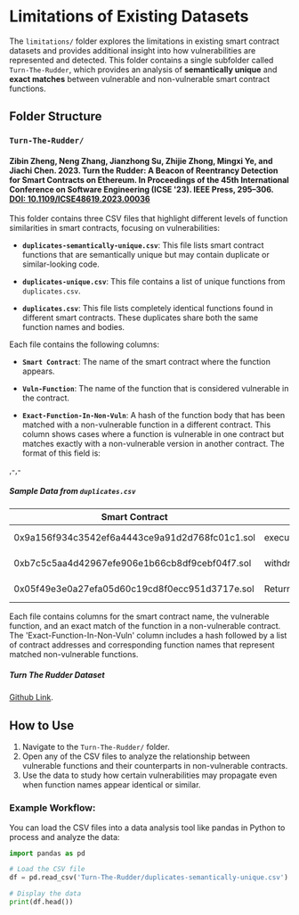 # Limitations of Existing Datasets

The `limitations/` folder explores the limitations in existing smart contract datasets and provides additional insight into how vulnerabilities are represented and detected. This folder contains a single subfolder called `Turn-The-Rudder`, which provides an analysis of **semantically unique** and **exact matches** between vulnerable and non-vulnerable smart contract functions.

## Folder Structure

### `Turn-The-Rudder/`
#### Zibin Zheng, Neng Zhang, Jianzhong Su, Zhijie Zhong, Mingxi Ye, and Jiachi Chen. 2023. Turn the Rudder: A Beacon of Reentrancy Detection for Smart Contracts on Ethereum. In Proceedings of the 45th International Conference on Software Engineering (ICSE '23). IEEE Press, 295–306. [DOI: 10.1109/ICSE48619.2023.00036](https://doi.org/10.1109/ICSE48619.2023.00036)

This folder contains three CSV files that highlight different levels of function similarities in smart contracts, focusing on vulnerabilities:

- **`duplicates-semantically-unique.csv`**: This file lists smart contract functions that are semantically unique but may contain duplicate or similar-looking code.

- **`duplicates-unique.csv`**: This file contains a list of unique functions from `duplicates.csv`.

- **`duplicates.csv`**: This file lists completely identical functions found in different smart contracts. These duplicates share both the same function names and bodies.

Each file contains the following columns:

- **`Smart Contract`**: The name of the smart contract where the function appears.
  
- **`Vuln-Function`**: The name of the function that is considered vulnerable in the contract.

- **`Exact-Function-In-Non-Vuln`**: A hash of the function body that has been matched with a non-vulnerable function in a different contract. This column shows cases where a function is vulnerable in one contract but matches exactly with a non-vulnerable version in another contract. The format of this field is:

<hash-of-function-body>,<SmartContractAddress>-<FunctionName>,<SmartContractAddress>-<FunctionName>


##### Sample Data from `duplicates.csv`
| Smart Contract                                 | Vuln-Function                          | Exact-Function-In-Non-Vuln                                                                                         |
|------------------------------------------------|----------------------------------------|---------------------------------------------------------------------------------------------------------------------|
| 0x9a156f934c3542ef6a4443ce9a91d2d768fc01c1.sol | executeProposal(uint256;bytes)         | 07fcf82e36393d01fe19ebad7129d03b6cbf0568b622fdd64ac8d8f66fbe4dc8,0xb93430ce38ac4a6bb47fb1fc085ea669353fd89e-CashOut,0x5f847928327bb6dbb6de8c918bcb837a040418e9-CashOut |
| 0xb7c5c5aa4d42967efe906e1b66cb8df9cebf04f7.sol | withdraw()                             | 0d4fab96a6b16debadded507d1507b25fd3375e1,0xd6fe084ae3eeb1cf062327ea3c3bb28d55e3ed2d-Withdraw,0xfcb75519a5de14cb8a8db5ad7b5cb3d8c04acfbf-Withdraw |
| 0x05f49e3e0a27efa05d60c19cd8f0ecc951d3717e.sol | ReturnEthToEtherhero()                 | 0f5140806321d87d82ad0a35b930315f8b56afe9,0x463f235748bc7862deaa04d85b4b16ac8fafef39-ReturnEthToEtherhero,0x5b19fbd273eec51941350ecb8fdd46d6d576d0d7-ReturnEthToEtherhero |

Each file contains columns for the smart contract name, the vulnerable function, and an exact match of the function in a non-vulnerable contract. The 'Exact-Function-In-Non-Vuln' column includes a hash followed by a list of contract addresses and corresponding function names that represent matched non-vulnerable functions.

##### Turn The Rudder Dataset
[Github Link](https://github.com/InPlusLab/ReentrancyStudy-Data).

## How to Use

1. Navigate to the `Turn-The-Rudder/` folder.
2. Open any of the CSV files to analyze the relationship between vulnerable functions and their counterparts in non-vulnerable contracts.
3. Use the data to study how certain vulnerabilities may propagate even when function names appear identical or similar.

### Example Workflow:

You can load the CSV files into a data analysis tool like pandas in Python to process and analyze the data:

```python
import pandas as pd

# Load the CSV file
df = pd.read_csv('Turn-The-Rudder/duplicates-semantically-unique.csv')

# Display the data
print(df.head())

